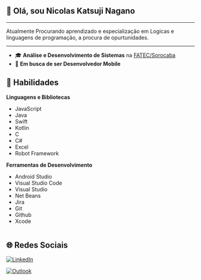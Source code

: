 ## 👋 Olá, sou **Nicolas Katsuji Nagano**

----- 

Atualmente Procurando aprendizado e especialização em Logicas e linguagens de programação, a procura de opurtunidades.

----- 

 - 🎓 **Análise e Desenvolvimento de Sistemas** na [FATEC/Sorocaba](http://www.fatecsorocaba.edu.br/)
 - 💼 **Em busca de ser Desenvolvedor Mobile** 



## 🚀 Habilidades

**Linguagens e Bibliotecas**

 - JavaScript
 - Java
 - Swift
 - Kotlin
 - C
 - C#
 - Excel
 - Robot Framework
 
**Ferramentas de Desenvolvimento**

 - Android Studio
 - Visual Studio Code
 - Visual Studio
 - Net Beans
 - Jira
 - Git
 - Github
 - Xcode

<img scr = "https://github-readme-stats.vercel.app/api/top-langs/?username={username}">


## 🌐 Redes Sociais

<a href="linkedin.com/" target="_blank"> <img src="https://img.shields.io/badge/LinkedIn-0077B5?style=for-the-badge&logo=linkedin&logoColor=white" alt="LinkedIn">
</a>

<a href="mailto:<nicolasjap@hotmail.com>" target="_blank"> <img src=	"https://img.shields.io/badge/Microsoft_Outlook-0078D4?style=for-the-badge&logo=microsoft-outlook&logoColor=white" alt="Outlook">
</a>


